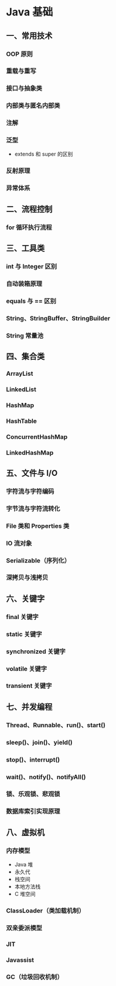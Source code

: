 # Java 基础

## 一、常用技术

### OOP 原则

### 重载与重写

### 接口与抽象类

### 内部类与匿名内部类

### 注解

### 泛型

- extends 和 super 的区别

### 反射原理

### 异常体系

## 二、流程控制

### for 循环执行流程

## 三、工具类

### int 与 Integer 区别

### 自动装箱原理

### equals 与 == 区别

### String、StringBuffer、StringBuilder

### String 常量池

## 四、集合类

### ArrayList

### LinkedList

### HashMap

### HashTable

### ConcurrentHashMap

### LinkedHashMap

## 五、文件与 I/O

### 字符流与字符编码

### 字节流与字符流转化

### File 类和 Properties 类

### IO 流对象

### Serializable（序列化）

### 深拷贝与浅拷贝

## 六、关键字

### final 关键字

### static 关键字

### synchronized 关键字

### volatile 关键字

### transient 关键字

## 七、并发编程

### Thread、Runnable、run()、start()

### sleep()、join()、yield()

### stop()、interrupt()

### wait()、notify()、notifyAll()

### 锁、乐观锁、悲观锁

### 数据库索引实现原理

## 八、虚拟机

### 内存模型

- Java 堆
- 永久代
- 栈空间
- 本地方法栈
- C 堆空间

### ClassLoader（类加载机制）

### 双亲委派模型

### JIT

### Javassist

### GC（垃圾回收机制）